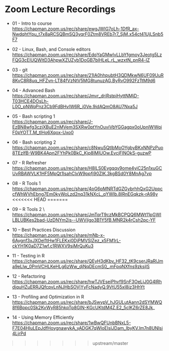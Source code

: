 # Zoom Lecture Recordings

* 01 - Intro to course \
https://chapman.zoom.us/rec/share/ewgJWlG7oLh-1DfR_ax-NwdqhtYpu_t7x8aRCSQBmSQ3yqrF0Ztm8VREb7r7_SjM.x54ct41UjLSnb5F7

* 02 - Linux, Bash, and Console editors \
https://chapman.zoom.us/rec/share/EdqYaGMwlvLLbYfgmoy3Jeotg5LzFQG3cElUQWItD3AhpwXZUZyb1DoGB7blHLeL.rL_wzxtN_pnR4-lZ

* 03 - git \
https://chapman.zoom.us/rec/share/21IA0hhpubtH3QDMkwN6UF09UuR8KvC8R8uq_HFZvn-LT84fVzNtV5MG8tunuzAG.ByRvO992FzTtM9d6

* 04 - Advanced Bash \
https://chapman.zoom.us/rec/share/Jmvr_driRstpiHyttNMjD-T03HCE4DOsLh-L0O_pNWqPnz3Cb9FdBHvlW6R_j0Ve.9idAQmO8AU7Nxa5J

* 05 - Bash scripting 1\
https://chapman.zoom.us/rec/share/J-EzBN8wfg3czjXBuE2nMVem3SXRw0ptYnOuviVbYGGagpx0oUpnlWWqiF0pYOTT.M_tlHo6Xqox-Uxo0

* 06 - Bash scripting 2\
https://chapman.zoom.us/rec/share/c8Nwu5QtlbMoOYgbyBKxNNPzPuo8TEzlfB-W9BK4Apn2FYhPk0BkC_Kjp8lMlUOw.EvcjFlNOkS-guzwP

* 07 - R Refresher \
https://chapman.zoom.us/rec/share/H8lLS0Evgqqy9ome4yiC25n1xuGCUvRBAWVLK1HF5MpQt1lsahClxW9ppfj90ZIK.3kgBSd0Y8MnAg7vp

* 08 - R Tools 1 \
https://chapman.zoom.us/rec/share/4pG6pMNRTdGZGybrhhQxG2UppccfWhWVhEbng7Em0kyWoLzd2nq31kNXcL_qYWIb.8IRnEGqkzk-rA98y
<<<<<<< HEAD
=======

* 09 – R Tools 2 \ 
https://chapman.zoom.us/rec/share/JmTqrT9czMkBCPQQ6MWt11pGWILBLUBKes2bad-UzDNYm2is--UWVilgo3B1Y5fB.MNR2k4rCsh2pc-YF 

* 10 – Best Practices Discussion \
https://chapman.zoom.us/rec/share/mNb-x-6Aygnf3xJXOel1tHw1FLEKxi0DjPMVSIZez_x5FM1rL-ckYH1K0aD7Z1wf.c1RWXV9siMrQuKu3 

* 11 - Testing in R \
https://chapman.zoom.us/rec/share/QEyH3dKbv_HF32_tK9cserJRaRlJma9eLlw_0PmVCHLKeHLg6zWw_djNqDEcmS0_.mFpqNXfns9zksjIS 

* 12 - Refactoring \
https://chapman.zoom.us/rec/share/hwTJVEseiPhvf9SnF3OeLjJ0G4lRhdjquHZuERRJQfcpvLnNJHbSOVjYyFcNadyQ.9VtU55xI8iz3HhYt 

* 13 - Profiling and Optimization in R \
https://chapman.zoom.us/rec/share/bJSwvpV_hJGULutAann2dSYMWQ8f6Bppc0Sk2KvWyR85hkpTp8GIN-KGcUKtdM4Z.E2_5clKZ6rZE8Jk_ 

* 14 - Using Memory Efficiently \
https://chapman.zoom.us/rec/share/1wBwQFUnbBNxL5-F7E04HIuLEpJdfHovgnawykA_yADGK7qWloEIslJDam_IbyKV.lm7n8UNlsi4LjrPd 
>>>>>>> upstream/master
